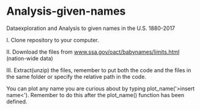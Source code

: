 # Analysis-given-names
Dataexploration and Analysis to given names in the U.S. 1880-2017

I.   Clone repository to your computer.

II.  Download the files from www.ssa.gov/oact/babynames/limits.html (nation-wide data)

III. Extract(unzip) the files, remember to put both the code and the files in the same folder or specify the relative path in the code.


You can plot any name you are curious about by typing plot_name('>insert name<'). Remember to do this after the plot_name() function has been defined.

